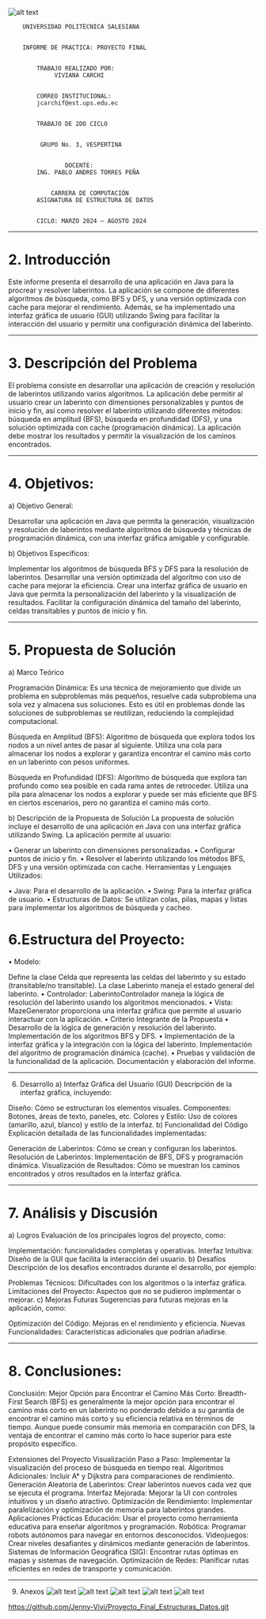                                          

                                     
![alt text](imagel.png)
                               
        UNIVERSIDAD POLITÉCNICA SALESIANA

                                        
        INFORME DE PRACTICA: PROYECTO FINAL


            TRABAJO REALIZADO POR:
                 VIVIANA CARCHI


            CORREO INSTITUCIONAL:
            jcarchif@est.ups.edu.ec

                        
            TRABAJO DE 2DO CICLO

                        
             GRUPO No. 3, VESPERTINA


                    DOCENTE:
            ING. PABLO ANDRES TORRES PEÑA


                CARRERA DE COMPUTACIÓN
            ASIGNATURA DE ESTRUCTURA DE DATOS


            CICLO: MARZO 2024 – AGOSTO 2024
                                


*********************************************************************************************************
# 2. Introducción
Este informe presenta el desarrollo de una aplicación en Java para 
la procrear y resolver laberintos. La aplicación se compone  de diferentes algoritmos de búsqueda, como BFS y DFS, y una versión optimizada con cache para mejorar el rendimiento. Además, se ha implementado una interfaz gráfica de usuario (GUI) utilizando Swing para facilitar la interacción del usuario y permitir una configuración dinámica del laberinto.

 ******************************************************************************************************************
# 3. Descripción del Problema
El problema consiste en desarrollar una aplicación de creación y resolución de laberintos utilizando varios algoritmos. La aplicación debe permitir al usuario crear un laberinto con dimensiones personalizables y puntos de inicio y fin, así como resolver el laberinto utilizando diferentes métodos: búsqueda en amplitud (BFS), búsqueda en profundidad (DFS), y una solución optimizada con cache (programación dinámica). La aplicación debe mostrar los resultados y permitir la visualización de los caminos encontrados.

*******************************************************************************************************************
# 4. Objetivos:
a) Objetivo General:

Desarrollar una aplicación en Java que permita la generación, visualización y resolución de laberintos mediante algoritmos de búsqueda y técnicas de programación dinámica, con una interfaz gráfica amigable y configurable.

b) Objetivos Específicos:

Implementar los algoritmos de búsqueda BFS y DFS para la resolución de laberintos.
Desarrollar una versión optimizada del algoritmo con uso de cache para mejorar la eficiencia.
Crear una interfaz gráfica de usuario en Java que permita la personalización del laberinto y la visualización de resultados.
Facilitar la configuración dinámica del tamaño del laberinto, celdas transitables y puntos de inicio y fin.

*******************************************************************************************************************
# 5. Propuesta de Solución
a) Marco Teórico

Programación Dinámica: 
Es una técnica de mejoramiento que divide un problema en subproblemas más pequeños, resuelve cada subproblema una sola vez y almacena sus soluciones. Esto es útil en problemas donde las soluciones de subproblemas se reutilizan, reduciendo la complejidad computacional.

Búsqueda en Amplitud (BFS): Algoritmo de búsqueda que explora todos los nodos a un nivel antes de pasar al siguiente. Utiliza una cola para almacenar los nodos a explorar y garantiza encontrar el camino más corto en un laberinto con pesos uniformes.

Búsqueda en Profundidad (DFS): Algoritmo de búsqueda que explora tan profundo como sea posible en cada rama antes de retroceder. Utiliza una pila para almacenar los nodos a explorar y puede ser más eficiente que BFS en ciertos escenarios, pero no garantiza el camino más corto.

b) Descripción de la Propuesta de Solución
La propuesta de solución incluye el desarrollo de una aplicación en Java con una interfaz gráfica utilizando Swing. La aplicación permite al usuario:

•	Generar un laberinto con dimensiones personalizadas.
•	Configurar puntos de inicio y fin.
•	Resolver el laberinto utilizando los métodos BFS, DFS y una versión optimizada con cache.
Herramientas y Lenguajes Utilizados:

•	Java: Para el desarrollo de la aplicación.
•	Swing: Para la interfaz gráfica de usuario.
•	Estructuras de Datos: Se utilizan colas, pilas, mapas y listas para implementar los algoritmos de búsqueda y cacheo.
# 6.Estructura del Proyecto:

•	Modelo: 

Define la clase Celda que representa las celdas del laberinto y su estado (transitable/no transitable). 
La clase Laberinto maneja el estado general del laberinto.
•	Controlador:
 LaberintoControlador maneja la lógica de resolución del laberinto usando los algoritmos mencionados.
•	Vista: MazeGenerator proporciona una interfaz gráfica que permite al usuario interactuar con la aplicación.
•	Criterio Integrante de la Propuesta
•	Desarrollo de la lógica de generación y resolución del laberinto. Implementación de los algoritmos BFS y DFS.
•	Implementación de la interfaz gráfica y la integración con la lógica del laberinto. Implementación del algoritmo de programación dinámica (cache).
•	Pruebas y validación de la funcionalidad de la aplicación. Documentación y elaboración del informe.

*******************************************************************************************************************
6. Desarrollo
a) Interfaz Gráfica del Usuario (GUI)
Descripción de la interfaz gráfica, incluyendo:

Diseño: Cómo se estructuran los elementos visuales.
Componentes: Botones, áreas de texto, paneles, etc.
Colores y Estilo: Uso de colores (amarillo, azul, blanco) y estilo de la interfaz.
b) Funcionalidad del Código
Explicación detallada de las funcionalidades implementadas:

Generación de Laberintos: Cómo se crean y configuran los laberintos.
Resolución de Laberintos: Implementación de BFS, DFS y programación dinámica.
Visualización de Resultados: Cómo se muestran los caminos encontrados y otros resultados en la interfaz gráfica.

*******************************************************************************************************************
# 7. Análisis y Discusión
a) Logros
Evaluación de los principales logros del proyecto, como:

Implementación: funcionalidades completas y operativas.
Interfaz Intuitiva: Diseño de la GUI que facilita la interacción del usuario.
b) Desafíos
Descripción de los desafíos encontrados durante el desarrollo, por ejemplo:

Problemas Técnicos: Dificultades con los algoritmos o la interfaz gráfica.
Limitaciones del Proyecto: Aspectos que no se pudieron implementar o mejorar.
c) Mejoras Futuras
Sugerencias para futuras mejoras en la aplicación, como:

Optimización del Código: Mejoras en el rendimiento y eficiencia.
Nuevas Funcionalidades: Características adicionales que podrían añadirse.

*******************************************************************************************************************
 # 8. Conclusiones:
Conclusión: Mejor Opción para Encontrar el Camino Más Corto:
Breadth-First Search (BFS) es generalmente la mejor opción para encontrar el camino más corto en un laberinto no ponderado debido a su garantía de encontrar el camino más corto y su eficiencia relativa en términos de tiempo. Aunque puede consumir más memoria en comparación con DFS, la ventaja de encontrar el camino más corto lo hace superior para este propósito específico.

Extensiones del Proyecto
Visualización Paso a Paso: Implementar la visualización del proceso de búsqueda en tiempo real.
Algoritmos Adicionales: Incluir A* y Dijkstra para comparaciones de rendimiento.
Generación Aleatoria de Laberintos: Crear laberintos nuevos cada vez que se ejecuta el programa.
Interfaz Mejorada: Mejorar la UI con controles intuitivos y un diseño atractivo.
Optimización de Rendimiento: Implementar paralelización y optimización de memoria para laberintos grandes.
Aplicaciones Prácticas
Educación: Usar el proyecto como herramienta educativa para enseñar algoritmos y programación.
Robótica: Programar robots autónomos para navegar en entornos desconocidos.
Videojuegos: Crear niveles desafiantes y dinámicos mediante generación de laberintos.
Sistemas de Información Geográfica (SIG): Encontrar rutas óptimas en mapas y sistemas de navegación.
Optimización de Redes: Planificar rutas eficientes en redes de transporte y comunicación.


*******************************************************************************************************************
9. Anexos
![alt text](image1.png)
![alt text](image2.png)
![alt text](image3.png)
![alt text](image4.png)
![alt text](image5.png)



https://github.com/Jenny-Vivi/Proyecto_Final_Estructuras_Datos.git